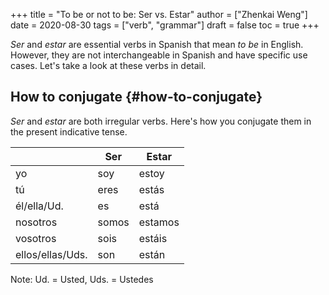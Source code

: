 +++
title = "To be or not to be: Ser vs. Estar"
author = ["Zhenkai Weng"]
date = 2020-08-30
tags = ["verb", "grammar"]
draft = false
toc = true
+++

<div class="OPTIONS">
  <div></div>



</div>

_Ser_ and _estar_ are essential verbs in Spanish that mean _to be_ in English. However, they are not interchangeable in Spanish and have specific use cases. Let's take a look at these verbs in detail.


## How to conjugate {#how-to-conjugate}

_Ser_ and _estar_ are both irregular verbs. Here's how you conjugate them in the present indicative tense.

|                  | Ser   | Estar   |
|------------------|-------|---------|
| yo               | soy   | estoy   |
| tú               | eres  | estás   |
| él/ella/Ud.      | es    | está    |
| nosotros         | somos | estamos |
| vosotros         | sois  | estáis  |
| ellos/ellas/Uds. | son   | están   |

Note: Ud. = Usted, Uds. = Ustedes
